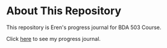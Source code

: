# About This Repository

This repository is Eren's progress journal for BDA 503 Course. 

Click [here](https://pjournal.github.io/mef04-erenaltunn) to see my progress journal.
